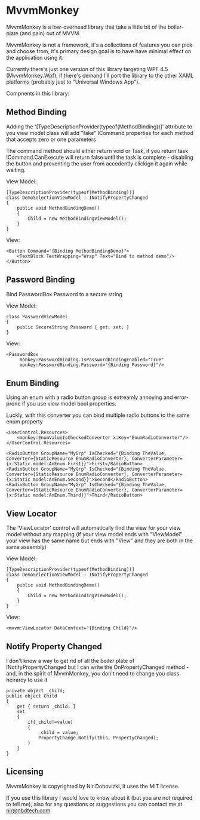 # MvvmMonkey

MvvmMonkey is a low-overhead library that take a little bit of the boiler-plate (and pain) out of MVVM.

MvvmMonkey is not a framework, it's a collections of features you can pick and choose from, 
it's primary design goal is to have have minimal effect on the application using it.

Currently there's just one version of this library targeting WPF 4.5 (MvvmMonkey.Wpf), if there's demand I'll
port the library to the other XAML platforms (probably just to "Universal Windows App").

Compnents in this library:

Method Binding
---

Adding the '[TypeDescriptionProvider(typeof(MethodBinding))]' attribute to you view model class
will add "fake" ICommand properties for each method that accepts zero or one parameters

The command method should either return void or Task, if you return task ICommand.CanExecute will
return false until the task is complete - disabling the button and preventing the user from 
accedently clickign it again while waiting.

View Model:

    [TypeDescriptionProvider(typeof(MethodBinding))]
    class DemoSelectionViewModel : INotifyPropertyChanged
    {
        public void MethodBindingDemo()
        {
            Child = new MethodBindingViewModel();
        }
    }

View: 

    <Button Command="{Binding MethodBindingDemo}">
        <TextBlock TextWrapping="Wrap" Text="Bind to method demo"/>
    </Button>

Password Binding
---

Bind PasswordBox.Password to a secure string

View Model:

    class PasswordViewModel 
    {
        public SecureString Password { get; set; }
    }

View: 

    <PasswordBox 
	     monkey:PasswordBinding.IsPasswordBindingEnabled="True" 
		 monkey:PasswordBinding.Password="{Binding Password}"/>


Enum Binding
---

Using an enum with a radio button group is extreamly annoying and error-prone if you use view model bool properties.

Luckly, with this converter you can bind multiple radio buttons to the same enum property

    <UserControl.Resources>
        <monkey:EnumValueIsCheckedConverter x:Key="EnumRadioConverter"/>
    </UserControl.Resources>

	<RadioButton GroupName="MyGrp" IsChecked="{Binding TheValue, Converter={StaticResource EnumRadioConverter}, ConverterParameter={x:Static model:AnEnum.First}}">First</RadioButton>
	<RadioButton GroupName="MyGrp" IsChecked="{Binding TheValue, Converter={StaticResource EnumRadioConverter}, ConverterParameter={x:Static model:AnEnum.Second}}">Second</RadioButton>
	<RadioButton GroupName="MyGrp" IsChecked="{Binding TheValue, Converter={StaticResource EnumRadioConverter}, ConverterParameter={x:Static model:AnEnum.Third}}">Third</RadioButton>


View Locator
---

The 'ViewLocator' control will automatically find the view for your view model
without any mapping (if your view model ends with "ViewModel" your view has the same name but ends with "View"
and they are both in the same assembly)

View Model:

    [TypeDescriptionProvider(typeof(MethodBinding))]
    class DemoSelectionViewModel : INotifyPropertyChanged
    {
        public void MethodBindingDemo()
        {
            Child = new MethodBindingViewModel();
        }
    }

View: 

	<mvvm:ViewLocator DataContext="{Binding Child}"/>

Notify Property Changed
---

I don't know a way to get rid of all the boiler plate of INotifyPropertyChanged but I can 
write the OnPropertyChanged method - and, in the spirit of MvvmMonkey, you don't need to 
change you class heirarcy to use it

    private object _child;
    public object Child
    {
        get { return _child; }
        set
        {
            if(_child!=value)
            {
                _child = value;
                PropertyChange.Notify(this, PropertyChanged);
            }
        }
    }


Licensing
---

MvvmMonkey is copyrighted by Nir Dobovizki, it uses the MIT license.

If you use this library I would love to know about it (but you are not required to tell me), also for any questions or suggestions you can contact me at nir@nbdtech.com